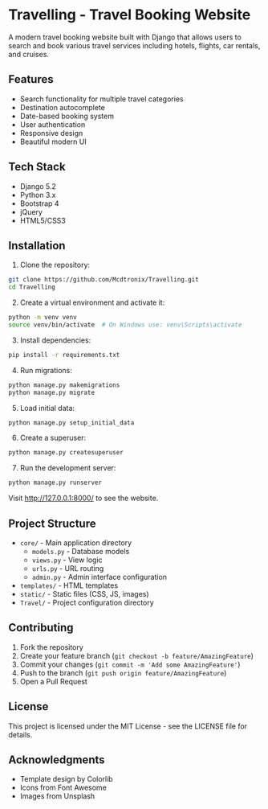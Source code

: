 # Travelling - Travel Booking Website

A modern travel booking website built with Django that allows users to search and book various travel services including hotels, flights, car rentals, and cruises.

## Features

- Search functionality for multiple travel categories
- Destination autocomplete
- Date-based booking system
- User authentication
- Responsive design
- Beautiful modern UI

## Tech Stack

- Django 5.2
- Python 3.x
- Bootstrap 4
- jQuery
- HTML5/CSS3

## Installation

1. Clone the repository:
```bash
git clone https://github.com/Mcdtronix/Travelling.git
cd Travelling
```

2. Create a virtual environment and activate it:
```bash
python -m venv venv
source venv/bin/activate  # On Windows use: venv\Scripts\activate
```

3. Install dependencies:
```bash
pip install -r requirements.txt
```

4. Run migrations:
```bash
python manage.py makemigrations
python manage.py migrate
```

5. Load initial data:
```bash
python manage.py setup_initial_data
```

6. Create a superuser:
```bash
python manage.py createsuperuser
```

7. Run the development server:
```bash
python manage.py runserver
```

Visit http://127.0.0.1:8000/ to see the website.

## Project Structure

- `core/` - Main application directory
  - `models.py` - Database models
  - `views.py` - View logic
  - `urls.py` - URL routing
  - `admin.py` - Admin interface configuration
- `templates/` - HTML templates
- `static/` - Static files (CSS, JS, images)
- `Travel/` - Project configuration directory

## Contributing

1. Fork the repository
2. Create your feature branch (`git checkout -b feature/AmazingFeature`)
3. Commit your changes (`git commit -m 'Add some AmazingFeature'`)
4. Push to the branch (`git push origin feature/AmazingFeature`)
5. Open a Pull Request

## License

This project is licensed under the MIT License - see the LICENSE file for details.

## Acknowledgments

- Template design by Colorlib
- Icons from Font Awesome
- Images from Unsplash 